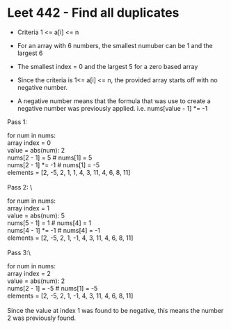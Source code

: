 # Leet 442 - Find all duplicates

* Criteria 1 <= a[i] <= n
* For an array with 6 numbers, the smallest numuber can be 1 and the largest 6
* The smallest index = 0 and the largest 5 for a zero based array

* Since the criteria is 1<= a[i] <= n, the provided array starts off with no negative number.
* A negative number means that the formula that was use to create a negative number was previously applied.
i.e. nums[value - 1] *= -1

Pass 1: 

for num in nums:\
    array index = 0\
    value = abs(num): 2\
    nums[2 - 1] = 5                                     # nums[1] = 5\
    nums[2 - 1] *= -1                                   # nums[1] = -5\
    elements = [2, -5, 2, 1, 1, 4, 3, 11, 4, 6, 8, 11]\
\
Pass 2: \

for num in nums:\
    array index = 1\
    value = abs(num): 5\
    nums[5 - 1] = 1                                     # nums[4] = 1\
    nums[4 - 1] *= -1                                   # nums[4] = -1\
    elements = [2, -5, 2, 1, -1, 4, 3, 11, 4, 6, 8, 11]\
\
Pass 3:\

for num in nums:\
    array index = 2\
    value = abs(num): 2\
    nums[2 - 1] = -5                                     # nums[1] = -5\
    elements = [2, -5, 2, 1, -1, 4, 3, 11, 4, 6, 8, 11]\
\
Since the value at index 1 was found to be negative, this means the number 2
was previously found.